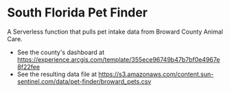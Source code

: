 # South Florida Pet Finder 

A Serverless function that pulls pet intake data from Broward County Animal Care.

- See the county's dashboard at https://experience.arcgis.com/template/355ece96749b47b7bf0e4967e8f22fee
- See the resulting data file at https://s3.amazonaws.com/content.sun-sentinel.com/data/pet-finder/broward_pets.csv